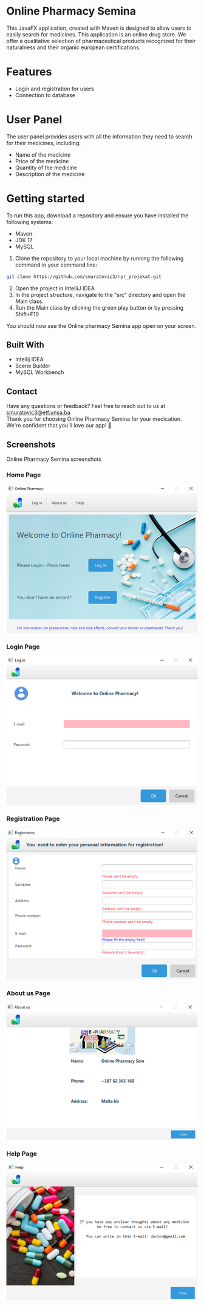 # Online Pharmacy Semina 

This JavaFX application, created with Maven is designed to allow users to easily search for medicines.
This application is an online drug store.
We offer a qualitative selection of  pharmaceutical  products recognized for their naturalness and their organic european certifications.
# Features
- Login and registration for users
- Connection to database
# User Panel
The user panel provides users with all the information they need to search for their medicines, including:
 - Name of the medicine
 - Price of the medicine
 - Quantity of the medicine
 - Description of the medicine

# Getting started
To run this app, download a repository and ensure you have installed the following systems:
- Maven
- JDK 17
- MySQL

1. Clone the repository to your local machine by running the following command in your command line:
```bash
git clone https://github.com/smuratovic3/rpr_projekat.git
```
2. Open the project in IntelliJ IDEA
3. In the project structure, navigate to the "src" directory and open the Main class.
4. Run the Main class by clicking the green play button or by pressing Shift+F10

You should now see the Online pharmacy Semina app open on your screen.


## Built With
- Intellij IDEA
- Scene Builder
- MySQL Workbench


## Contact
Have any questions or feedback? Feel free to reach out to us at smuratovic3@etf.unsa.ba <br>
Thank you for choosing Online Pharmacy Semina for your medication. We're confident that you'll love our app! 🌟

## Screenshots
Online Pharmacy Semina screenshots

### Home Page
![Alt Text](./src/main/resources/images/pocetna.png)

### Login Page
![Alt Text](./src/main/resources/images/login.png)

### Registration Page
![Alt Text](./src/main/resources/images/register.png)

### About us Page
![Alt Text](./src/main/resources/images/about_us.png)

### Help Page
![Alt Text](./src/main/resources/images/help.png)